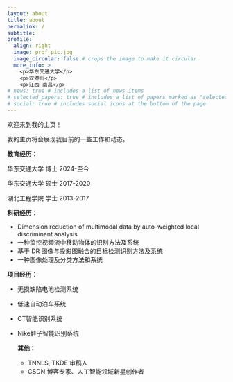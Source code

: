 ```yaml
---
layout: about
title: about
permalink: /
subtitle: 
profile:
  align: right
  image: prof_pic.jpg
  image_circular: false # crops the image to make it circular
  more_info: >
    <p>华东交通大学</p>
    <p>双港街</p>
    <p>江西 南昌</p>
# news: true # includes a list of news items
# selected_papers: true # includes a list of papers marked as "selected={true}"
# social: true # includes social icons at the bottom of the page
---
```

欢迎来到我的主页！

我的主页将会展现我目前的一些工作和动态。

**教育经历：**

华东交通大学   博士  2024-至今

华东交通大学   硕士  2017-2020

湖北工程学院   学士  2013-2017

**科研经历：**

- Dimension reduction of multimodal data by auto-weighted local discriminant analysis
- 一种监控视频流中移动物体的识别方法及系统
- 基于 DR 图像与投影图融合的目标检测识别方法及系统
- 一种图像处理及分类方法和系统

**项目经历：**

- 无损缺陷电池检测系统
- 低速自动泊车系统
- CT智能识别系统
- Nike鞋子智能识别系统

  **其他：**
  - TNNLS, TKDE 审稿人
  - CSDN 博客专家、人工智能领域新星创作者 











  


